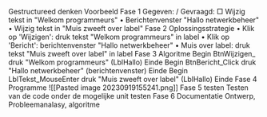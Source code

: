 Gestructureed denken Voorbeeld
	Fase  1 
		Gegeven: /
		Gevraagd: □ Wijzig tekst in "Welkom programmeurs"
		• Berichtenvenster "Hallo netwerkbeheer"
		• Wijzig tekst in "Muis zweeft over label"
	Fase 2 Oplossingsstrategie 
		• Klik op 'Wijzigen': druk tekst "Welkom programmeurs" in label
		• Klik op 'Bericht': berichtenvenster "Hallo netwerkbeheer"
		• Muis over label: druk tekst "Muis zweeft over label" in label
	Fase 3 Algoritme
		Begin BtnWijzigen_
		druk "Welkom programmeurs" (LblHallo)
		Einde
		Begin BtnBericht_Click
		druk "Hallo netwerkbeheer" (berichtenvenster)
		Einde
		Begin LblTekst_MouseEnter
		druk "Muis zweeft over label" (LblHallo)
		Einde
	Fase 4 Programme
	![[Pasted image 20230919155241.png]]
	Fase 5 testen
		Testen van de code onder de mogelijke unit testen
	Fase 6 Documentatie
		Ontwerp, Probleemanalasy, algoritme